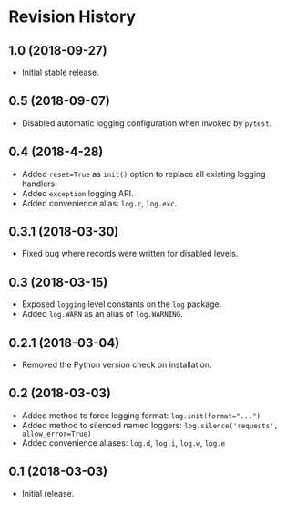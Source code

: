 # Revision History

## 1.0 (2018-09-27)

- Initial stable release.

## 0.5 (2018-09-07)

- Disabled automatic logging configuration when invoked by `pytest`.

## 0.4 (2018-4-28)

- Added `reset=True` as `init()` option to replace all existing logging handlers.
- Added `exception` logging API.
- Added convenience alias: `log.c`, `log.exc`.

## 0.3.1 (2018-03-30)

- Fixed bug where records were written for disabled levels.

## 0.3 (2018-03-15)

- Exposed `logging` level constants on the `log` package.
- Added `log.WARN` as an alias of `log.WARNING`.

## 0.2.1 (2018-03-04)

- Removed the Python version check on installation.

## 0.2 (2018-03-03)

- Added method to force logging format: `log.init(format="...")`
- Added method to silenced named loggers: `log.silence('requests', allow_error=True)`
- Added convenience aliases: `log.d`, `log.i`, `log.w`, `log.e`

## 0.1 (2018-03-03)

 - Initial release.
